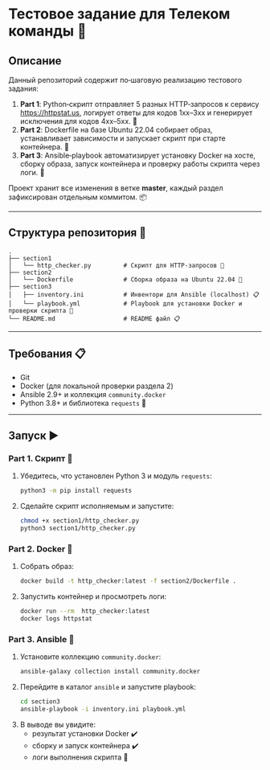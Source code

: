 # Тестовое задание для Телеком команды 🚀

## Описание

Данный репозиторий содержит по‑шаговую реализацию тестового задания:

1. **Part 1**: Python‑скрипт отправляет 5 разных HTTP‑запросов к сервису https://httpstat.us, логирует ответы для кодов 1xx–3xx и генерирует исключения для кодов 4xx–5xx. 🐍  
2. **Part 2**: Dockerfile на базе Ubuntu 22.04 собирает образ, устанавливает зависимости и запускает скрипт при старте контейнера. 🐳  
3. **Part 3**: Ansible‑playbook автоматизирует установку Docker на хосте, сборку образа, запуск контейнера и проверку работы скрипта через логи. 🤖

Проект хранит все изменения в ветке **master**, каждый раздел зафиксирован отдельным коммитом. 📦

---

## Структура репозитория 📂

```
.
├── section1
│   └── http_checker.py         # Скрипт для HTTP‑запросов 📝
├── section2
│   └── Dockerfile              # Сборка образа на Ubuntu 22.04 🐳
├── section3
│   ├── inventory.ini           # Инвентори для Ansible (localhost) 📋
│   └── playbook.yml            # Playbook для установки Docker и проверки скрипта 🎯
└── README.md                   # README файл 📋
```

---

## Требования 📋

- Git  
- Docker (для локальной проверки раздела 2)  
- Ansible 2.9+ и коллекция `community.docker`  
- Python 3.8+ и библиотека `requests` 🐍  

---

## Запуск ▶️

### Part 1. Скрипт 🐍

1. Убедитесь, что установлен Python 3 и модуль `requests`:
   ```bash
   python3 -m pip install requests
   ```
2. Сделайте скрипт исполняемым и запустите:
   ```bash
   chmod +x section1/http_checker.py
   python3 section1/http_checker.py
   ```

### Part 2. Docker 🐳

1. Собрать образ:
   ```bash
   docker build -t http_checker:latest -f section2/Dockerfile .
   ```
2. Запустить контейнер и просмотреть логи:
   ```bash
   docker run --rm  http_checker:latest
   docker logs httpstat
   ```

### Part 3. Ansible 🤖

1. Установите коллекцию `community.docker`:
   ```bash
   ansible-galaxy collection install community.docker
   ```
2. Перейдите в каталог `ansible` и запустите playbook:
   ```bash
   cd section3
   ansible-playbook -i inventory.ini playbook.yml
   ```
3. В выводе вы увидите:
   - результат установки Docker ✔️  
   - сборку и запуск контейнера ✔️  
   - логи выполнения скрипта 📜    
